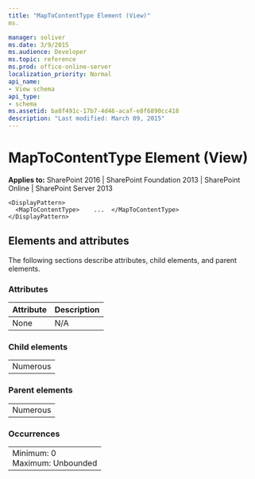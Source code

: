 ```yaml
---
title: "MapToContentType Element (View)"
ms.

manager: soliver
ms.date: 3/9/2015
ms.audience: Developer
ms.topic: reference
ms.prod: office-online-server
localization_priority: Normal
api_name:
- View schema
api_type:
- schema
ms.assetid: ba8f491c-17b7-4d46-acaf-e8f6890cc418
description: "Last modified: March 09, 2015"
---
```


# MapToContentType Element (View)

 
  
 **Applies to:** SharePoint 2016 | SharePoint Foundation 2013 | SharePoint Online | SharePoint Server 2013
  
```
<DisplayPattern>
  <MapToContentType>    ...  </MapToContentType>
</DisplayPattern>
```

## Elements and attributes

The following sections describe attributes, child elements, and parent elements.

### Attributes

|**Attribute**|**Description**|
|:-----|:-----|
|None  <br/> |N/A  <br/> |
   
### Child elements

||
|:-----|
|Numerous |
   
### Parent elements

||
|:-----|
|Numerous |
   
### Occurrences

||
|:-----|
|Minimum: 0  <br/> Maximum: Unbounded  <br/> |
   

